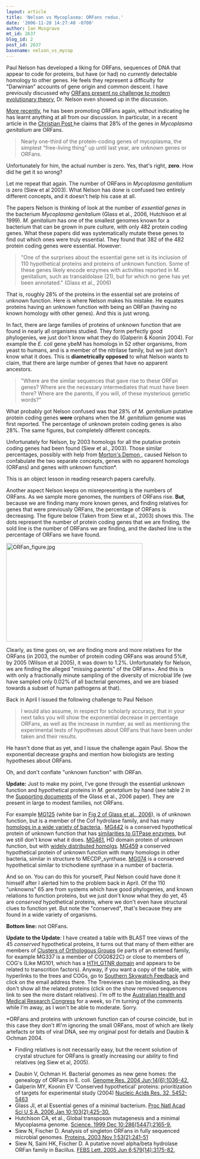 ```yaml
---
layout: article
title: 'Nelson vs Mycoplasma: ORFans redux.'
date: '2006-11-20 14:27:40 -0700'
author: Ian Musgrave
mt_id: 2637
blog_id: 2
post_id: 2637
basename: nelson_vs_mycop
---
```

Paul Nelson has developed a liking for ORFans, sequences of DNA that appear to code for proteins, but have (or had) no _currently_ detectable homology to other genes. He feels they represent a difficulty for "Darwinian" accounts of gene origin and common descent. I have previously discussed why [ ORFans present no challenge to modern evolutionary theory](/archives/2006/04/an-argument-is.html), Dr. Nelson even showed up in the discussion. 

[ More recently](/archives/2006/11/evidence-of-des.html), he has been promoting ORFans again, without indicating he has learnt anything at all from our discussion. In particular, in a recent article in the [ Christian Post ](http://www.christianpost.com/article/20061117/23510.htm) he claims that 28% of the genes in _Mycoplasma genitalium_ are ORFans. 

> Nearly one-third of the protein-coding genes of mycoplasma, the simplest "free-living thing" up until last year, are unknown genes or ORFans.

Unfortunately for him, the actual number is zero. Yes, that's right, **zero**. How did he get it so wrong?

Let me repeat that again. The number of ORFans in _Mycoplasma genitalium_  is zero (Siew et al 2003). What Nelson has done is confused two entirely different concepts, and it doesn't help his case at all.  

The papers Nelson is thinking of look at the number of _essential genes_ in the bacterium _Mycoplasma genitalium_ (Glass et al., 2006, Hutchison et al 1999). _M. genitalium_ has one of the smallest genomes known for a bacterium that can be grown in pure culture, with only 482 protein coding genes. What these papers did was systematically mutate these genes to find out which ones were truly essential. They found that 382 of the 482 protein coding genes were essential. However:

> "One of the surprises about the essential gene set is its inclusion of 110 hypothetical proteins and proteins of unknown function. Some of these genes likely encode enzymes with activities reported in M. genitalium, such as transaldolase (21), but for which no gene has yet been annotated." (Glass et al., 2006)

That is, roughly 28% of the proteins in the essential set are proteins of unknown function. Here is where Nelson makes his mistake. He equates proteins having an unknown function with being an ORFan (having no known homology with other genes). And this is just wrong.

In fact, there are large families of proteins of unknown function that are found in nearly all organisms studied. They form perfectly good phylogenies, we just don't know what they do (Galperin & Koonin 2004). For example the _E. coli_ gene ybeM has homologs in 52 other organisms, from yeast to humans, and is a member of the nitrilase family, but we just don't know what it does. This is **diametrically opposed** to what Nelson wants to claim, that there are large number of genes that have no apparent ancestors.

>  "Where are the similar sequences that gave rise to these ORFan genes? Where are the necessary intermediates that must have been there? Where are the parents, if you will, of these mysterious genetic words?"

What probably got Nelson confused was that 28% of _M. genitalium_ putative protein coding genes **were** orphans when the _M. genitalium_ genome was first reported. The percentage of unknown protein coding genes is also 28%. The same figures, but completely different concepts. 

Unfortunately for Nelson, by 2003 homologs for all the putative protein coding genes had been found (Siew et al., 2003). Those similar percentages, possibly with help from [ Morton's Demon ](http://home.entouch.net/dmd/mortonsdemon.htm), caused Nelson to confabulate the two separate concepts, genes with no apparent homologs (ORFans) and genes with unknown function\*.

This is an object lesson in reading research papers carefully.

Another aspect Nelson keeps on misrepresenting is the numbers of ORFans. As we sample more genomes, the numbers of ORFans rise. **But**, because we are finding many more known genes, and finding relatives for genes that were previously ORFans, the percentage of ORFans is decreasing. The figure below (Taken from Siew et al., 2003) shows this. The dots represent the number of protein coding genes that we are finding, the sold line is the number of ORFans we are finding, and the dashed line is the percentage of ORFans we have found. 

[<img src="{{ site.baseurl }}/uploads/2006/ORFan_figure-thumb.jpg" alt="ORFan_figure.jpg" width="366" height="264" />](/uploads/2006/ORFan_figure.jpg)

Clearly, as time goes on, we are finding more and more relatives for the ORFans (in 2003, the number of protein coding ORFans was around 5%#, by 2005 (Wilson et al 2005), it was down to 1.2%. Unfortunately for Nelson, we are finding the alleged "missing parents" of the ORFans+. And this is with only a fractionally minute sampling of the diversity of microbial life (we have sampled only 0.02% of all bacterial genomes, and we are biased towards a subset of human pathogens at that). 

Back in April I issued the following challenge to Paul Nelson


>  I would also assume, in respect for scholarly accuracy, that in your next talks you will show the exponential decrease in percentage ORFans, as well as the increase in number, as well as mentioning the experimental tests of hypotheses about ORFans that have been under taken and their results. 

He hasn't done that as yet, and I issue the challenge again Paul. Show the exponential decrease graphs and mention how biologists are testing hypotheses about ORFans.

Oh, and don't conflate "unknown function" with ORFan.

**Update:** Just to make my point, I've gone through the essential unknown function and hypothetical proteins in _M. genetalium_ by hand (see table 2 in the [Supporting documents](http://www.pnas.org/cgi/content/full/0510013103/DC1#T2) of the Glass et al., 2006 paper). They are present in large to modest families, not ORFans. 

For example [ MG125](http://www.ncbi.nlm.nih.gov/entrez/viewer.fcgi?val=12044977&amp;view=gp) (white bar in [Fig 2 of Glass et al., 2006](http://www.pnas.org/content/vol103/issue2/images/large/zpq0020607590002.jpeg)), is of unknown function, but is a member of the Cof hydrolase family, and has many [ homologs in a wide variety of bacteria ](http://www.ncbi.nlm.nih.gov/blast/treeview/blast_tree_view.cgi?request=page&amp;rid=1164068750-12935-24648474209.BLASTQ4&amp;dbname=nr&amp;queryID=gi|12044977&amp;distmode=on). [MG442]( http://www.ncbi.nlm.nih.gov/entrez/viewer.fcgi?val=12045301&amp;view=gp) is a conserved hypothetical protein of unknown function that has [similarities to GTPase enzymes](http://www.ncbi.nlm.nih.gov/blast/treeview/blast_tree_view.cgi?request=page&amp;rid=1164099696-18115-181293974365.BLASTQ4&amp;dbname=nr&amp;queryID=gi|12045301&amp;distmode=on&amp;screenWidth=1280), but we still don't know what it does. [MG461](http://www.ncbi.nlm.nih.gov/entrez/viewer.fcgi?val=12045320&amp;view=gp), HD domain protein of unknown function, but with [widely distributed homolgs](http://www.ncbi.nlm.nih.gov/blast/treeview/blast_tree_view.cgi?request=page&amp;rid=1164100061-28260-157458926616.BLASTQ4&amp;dbname=nr&amp;queryID=gi|12045320&amp;distmode=on&amp;screenWidth=1280). [MG459](http://www.ncbi.nlm.nih.gov/entrez/viewer.fcgi?val=12045318&amp;view=gp) a conserved hypothetical protein of unknown function with many homologs in other bacteria, similar in structure to MECDP_synthase. [ MG074]( http://www.ncbi.nlm.nih.gov/entrez/viewer.fcgi?db=protein&amp;val=12044926) is a conserved hypothetical similar to trichodiene synthase in a number of bacteria. 

And so on. You can do this for yourself, Paul Nelson could have done it himself after I alerted him to the problem back in April. Of the 110 "unknowns" 65 are from systems which have good phylogenies, and known relations to function proteins, but we just don't know what they do yet, 45 are _conserved_ hypothetical proteins, where we don't even have structural clues to function yet. But note the "conserved", that's because they are found in a wide variety of organisms.

**Bottom line:** not ORFans.

**Update to the Update**: I have created a table with BLAST tree views of the 45 _conserved_ hypothetical proteins, it turns out that many of them either are members of [Clusters of Orthologous Groups](http://www.ncbi.nlm.nih.gov/COG/grace/generin.cgi) (ie parts of an extened family, for example MG337 is a member of COG0822C) or close to members of COG's (Like MG101, which has a [HTH_GTNR domain](http://www.ncbi.nlm.nih.gov/Structure/cdd/wrpsb.cgi?RID=1164402653-3461-116432286717.BLASTQ4&amp;mode=all) and appears to be related to transcrition factors). Anyway, if you want a copy of the table, with hyperlinks to the trees and COGs, go to [Southern Skywatch Feedback](http://home.mira.net/~reynella/skywatch/ssky.htm#Feedback) and click on the email address there. The Treeviews can be misleading, as they don't show all the related proteins (click on the show removed sequences link to see the more distant relatives). I'm off to the [Australian Health and Medical Research Congress](http://www.ahmrcongress.org.au/) for a week, so I'm turning of the comments while I'm away, as I won't be able to moderate. Sorry. 

\*ORFans and proteins with unknown function can of course coincide, but in this case they don't
#I'm ignoring the small ORFans, most of which are likely artefacts or bits of viral DNA, see my original post for details and Daubin & Ochman 2004.
+ Finding relatives is not necessarily easy, but the recent solution of crystal structure for ORFans is greatly increasing our ability to find relatives (eg Siew et al, 2005).


* Daubin V, Ochman H. Bacterial genomes as new gene homes: the genealogy of ORFans in E. coli. [ Genome Res. 2004 Jun;14(6):1036-42. ]( http://www.genome.org/cgi/content/full/14/6/1036)
* Galperin MY, Koonin EV 'Conserved hypothetical' proteins: prioritization
of targets for experimental study (2004) [ Nucleic Acids Res. 32, 5452-5463  ](http://nar.oxfordjournals.org/cgi/reprint/32/18/5452) 
* Glass JI, et al	Essential genes of a minimal bacterium. [ Proc Natl Acad Sci U S A. 2006 Jan 10;103(2):425-30.](http://www.pnas.org/cgi/content/full/103/2/425)
* Hutchison CA, et al., Global transposon mutagenesis and a minimal Mycoplasma genome. [ Science. 1999 Dec 10;286(5447):2165-9.]( http://www.sciencemag.org/cgi/content/abstract/286/5447/2165) 
* Siew N, Fischer D. Analysis of singleton ORFans in fully sequenced microbial genomes. [ Proteins. 2003 Nov 1;53(2):241-51]( http://www3.interscience.wiley.com/cgi-bin/abstract/104558123/ABSTRACT?CRETRY=1&amp;SRETRY=0)
* Siew N, Saini HK, Fischer D. A putative novel alpha/beta hydrolase ORFan family in Bacillus. [ FEBS Lett. 2005 Jun 6;579(14):3175-82.]( http://www.sciencedirect.com/science?_ob=ArticleURL&amp;_udi=B6T36-4G3D4K6-1&amp;_coverDate=06%2F06%2F2005&amp;_alid=492149563&amp;_rdoc=1&amp;_fmt=&amp;_orig=search&amp;_qd=1&amp;_cdi=4938&amp;_sort=d&amp;view=c&amp;_acct=C000050221&amp;_version=1&amp;_urlVersion=0&amp;_userid=10&amp;md5=7fd9d004f1a481d74ce9bedaa1262a0f)
